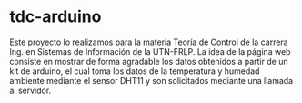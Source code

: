 # tdc-arduino

Este proyecto lo realizamos para la materia Teoría de Control de la carrera Ing. en Sistemas de Información de la UTN-FRLP. La idea de la página web consiste en mostrar de forma agradable los datos obtenidos a partir de un kit de arduino, el cual toma los datos de la temperatura y humedad ambiente mediante el sensor DHT11 y son solicitados mediante una llamada al servidor.
